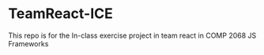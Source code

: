 # TeamReact-ICE
This repo is for the In-class exercise project in team react in COMP 2068 JS Frameworks
